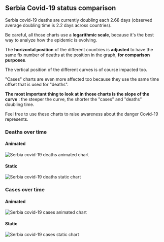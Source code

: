 ## Serbia Covid-19 status comparison 

Serbia covid-19 deaths are currently doubling each 2.68 days (observed average doubling time is 2.2 days across countries).



Be careful, all those charts use a **logarithmic scale**, because it's the best way to analyze how the epidemic is evolving.
 
The **horizontal position** of the different countries is **adjusted** to have the same fix number of deaths at the position in the graph, **for comparison purposes**.

The vertical position of the different curves is of course impacted too.

"Cases" charts are even more affected too because they use the same time offset that is used for "deaths".

**The most important thing to look at in those charts is the slope of the curve** : the steeper the curve, the shorter the "cases" and "deaths" doubling time.

Feel free to use these charts to raise awareness about the danger Covid-19 represents. 


 
### Deaths over time
 
#### Animated
![Serbia covid-19 deaths animated chart](https://raw.githubusercontent.com/madlag/coronavirus_study/master/notebooks/graphs/2020-03-31/countries/Serbia/2020-03-31_Serbia_deaths.gif "Serbia covid-19 deaths animated chart")   
 
#### Static
![Serbia covid-19 deaths static chart](https://raw.githubusercontent.com/madlag/coronavirus_study/master/notebooks/graphs/2020-03-31/countries/Serbia/2020-03-31_Serbia_deaths.png "Serbia covid-19 deaths static chart")   

 
### Cases over time
 
#### Animated
![Serbia covid-19 cases animated chart](https://raw.githubusercontent.com/madlag/coronavirus_study/master/notebooks/graphs/2020-03-31/countries/Serbia/2020-03-31_Serbia_cases.gif "Serbia covid-19 cases animated chart")   
 
#### Static
![Serbia covid-19 cases static chart](https://raw.githubusercontent.com/madlag/coronavirus_study/master/notebooks/graphs/2020-03-31/countries/Serbia/2020-03-31_Serbia_cases.png "Serbia covid-19 cases static chart")   

